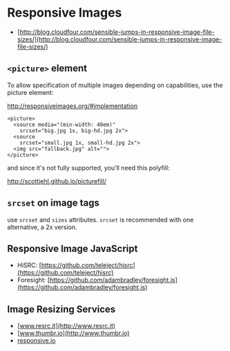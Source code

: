 # Responsive Images

* [http://blog.cloudfour.com/sensible-jumps-in-responsive-image-file-sizes/](http://blog.cloudfour.com/sensible-jumps-in-responsive-image-file-sizes/)


## `<picture>` element

To allow specification of multiple images depending on capabilities, use the picture element:

http://responsiveimages.org/#implementation


    <picture>
      <source media="(min-width: 40em)"
        srcset="big.jpg 1x, big-hd.jpg 2x">
      <source
        srcset="small.jpg 1x, small-hd.jpg 2x">
      <img src="fallback.jpg" alt="">
    </picture>

and since it's not fully supported, you'll need this polyfill:

http://scottjehl.github.io/picturefill/

## `srcset` on image tags

use `srcset` and `sizes` attributes. `srcset` is recommended with one alternative, a 2x version.

## Responsive Image JavaScript

* HiSRC: [https://github.com/teleject/hisrc](https://github.com/teleject/hisrc)
* Foresight: [https://github.com/adambradley/foresight.js](https://github.com/adambradley/foresight.js)

## Image Resizing Services

* [www.resrc.it](http://www.resrc.it)
* [www.thumbr.io](http://www.thumbr.io)
* [responsive.io](http://responsive.io)
